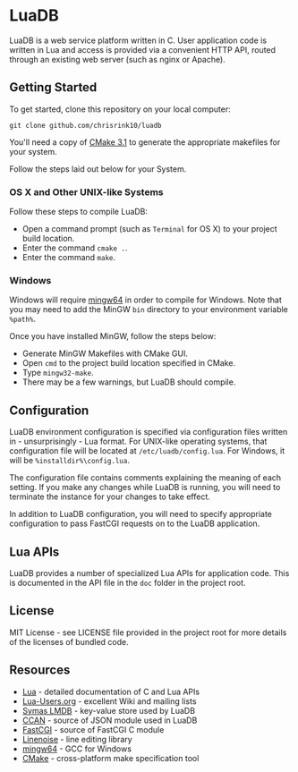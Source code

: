 # LuaDB

LuaDB is a web service platform written in C. User application code is
written in Lua and access is provided via a convenient HTTP API, routed
through an existing web server (such as nginx or Apache).

## Getting Started
To get started, clone this repository on your local computer:

    git clone github.com/chrisrink10/luadb

You'll need a copy of [CMake 3.1](http://www.cmake.org) to generate the
appropriate makefiles for your system.

Follow the steps laid out below for your System.

### OS X and Other UNIX-like Systems
Follow these steps to compile LuaDB:

* Open a command prompt (such as `Terminal` for OS X) to your project
  build location.
* Enter the command `cmake .`.
* Enter the command `make`.

### Windows
Windows will require [mingw64](http://mingw-w64.yaxm.org/doku.php) in
order to compile for Windows. Note that you may need to add the MinGW `bin`
directory to your environment variable `%path%`.

Once you have installed MinGW, follow the steps below:

* Generate MinGW Makefiles with CMake GUI.
* Open `cmd` to the project build location specified in CMake.
* Type `mingw32-make`.
* There may be a few warnings, but LuaDB should compile.

## Configuration
LuaDB environment configuration is specified via configuration files
written in - unsurprisingly - Lua format. For UNIX-like operating systems,
that configuration file will be located at `/etc/luadb/config.lua`. For
Windows, it will be `%installdir%\config.lua`.

The configuration file contains comments explaining the meaning of each
setting. If you make any changes while LuaDB is running, you will need 
to terminate the instance for your changes to take effect.

In addition to LuaDB configuration, you will need to specify appropriate
configuration to pass FastCGI requests on to the LuaDB application. 

## Lua APIs
LuaDB provides a number of specialized Lua APIs for application code. This
is documented in the API file in the `doc` folder in the project root.

## License
MIT License - see LICENSE file provided in the project root for more details
of the licenses of bundled code.

## Resources
 * [Lua](http://www.lua.org) - detailed documentation of C and Lua APIs
 * [Lua-Users.org](http://lua-users.org) - excellent Wiki and mailing lists
 * [Symas LMDB](http://symas.com/mdb/) - key-value store used by LuaDB
 * [CCAN](http://www.ccodearchive.net) - source of JSON module used in LuaDB
 * [FastCGI](http://www.fastcgi.com) - source of FastCGI C module
 * [Linenoise](https://github.com/antirez/linenoise) - line editing library
 * [mingw64](http://mingw-w64.yaxm.org/doku.php) - GCC for Windows
 * [CMake](http://www.cmake.org) - cross-platform make specification tool
